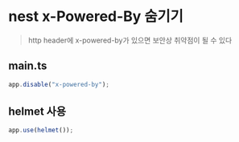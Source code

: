# nest x-Powered-By 숨기기

> http header에 x-powered-by가 있으면 보안상 취약점이 될 수 있다

## main.ts

```ts
app.disable("x-powered-by");
```

## helmet 사용

```ts
app.use(helmet());
```
